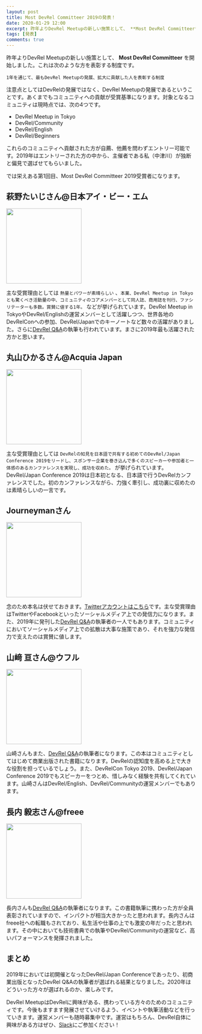 ```yaml
---
layout: post
title: Most DevRel Committeer 2019の発表！
date: 2020-01-29 12:00
excerpt: 昨年よりDevRel Meetupの新しい施策として、 **Most DevRel Committeer** を開始しました。2019年受賞者を発表します！
tags: [発表]
comments: true
---
```


昨年よりDevRel Meetupの新しい施策として、 **Most DevRel Committeer** を開始しました。これは次のような方を表彰する制度です。

```
1年を通じて、最もDevRel Meetupの発展、拡大に貢献した人を表彰する制度
```

注意点としてはDevRelの発展ではなく、DevRel Meetupの発展であるということです。あくまでもコミュニティへの貢献が受賞基準になります。対象となるコミュニティは現時点では、次の4つです。

- DevRel Meetup in Tokyo
- DevRel/Community
- DevRel/English
- DevRel/Beginners

これらのコミュニティへ貢献された方が自薦、他薦を問わずエントリー可能です。2019年はエントリーされた方の中から、主催者である私（中津川）が独断と偏見で選ばせてもらいました。

では栄えある第1回目、Most DevRel Committeer 2019受賞者になります。

## 萩野たいじさん@日本アイ・ビー・エム

<img src="https://devrel.tokyo/japan-2019/assets/img/speakers/taiji.jpg" width="200px" />

主な受賞理由としては `熱量とパワーが素晴らしい` 、`本業、DevRel Meetup in Tokyo とも驚くべき活動量の中、コミュニティのコアメンバーとして同人誌、商用誌を刊行、ファシリテーターも多数。賞賛に値する1年。` などが挙げられています。DevRel Meetup in TokyoやDevRel/Englishの運営メンバーとして活躍しつつ、世界各地のDevRelConへの参加、DevRel/Japanでのキーノートなど数々の活躍がありました。さらに[DevRel Q&A](https://www.amazon.co.jp/dp/4844378295)の執筆も行われています。まさに2019年最も活躍された方かと思います。

## 丸山ひかるさん@Acquia Japan

<img src="https://devrel.tokyo/japan-2019/assets/img/speakers/hikaru.jpg" width="200px" />

主な受賞理由としては `DevRelの知見を日本語で共有する初めてのDevRel/Japan Conference 2019をリードし、スポンサー企業を巻き込んで多くのスピーカーや参加者と一体感のあるカンファレンスを実現し、成功を収めた。` が挙げられています。DevRel/Japan Conference 2019は日本初となる、日本語で行うDevRelカンファレンスでした。初のカンファレンスながら、力強く牽引し、成功裏に収めたのは素晴らしいの一言です。

## Journeymanさん

<img src="https://devrel.tokyo/japan-2019/assets/img/members/oizumi.jpg" width="200px" />

念のため本名は伏せておきます。[Twitterアカウントはこちら](https://twitter.com/beajourneyman)です。主な受賞理由はTwitterやFacebookといったソーシャルメディア上での発信力になります。また、2019年に発刊した[DevRel Q&A](https://www.amazon.co.jp/dp/4844378295)の執筆者の一人でもあります。コミュニティにおいてソーシャルメディア上での拡散は大事な施策であり、それを強力な発信力で支えたのは賞賛に値します。

## 山﨑 亘さん@ウフル

<img src="https://devrel.tokyo/japan-2019/assets/img/members/wyamazak.jpg" width="200px" />

山崎さんもまた、[DevRel Q&A](https://www.amazon.co.jp/dp/4844378295)の執筆者になります。この本はコミュニティとしてはじめて商業出版された書籍になります。DevRelの認知度を高める上で大きな役割を担っているでしょう。また、DevRelCon Tokyo 2019、DevRel/Japan Conference 2019でもスピーカーをつとめ、惜しみなく経験を共有してくれています。山崎さんはDevRel/English、DevRel/Communityの運営メンバーでもあります。

## 長内 毅志さん@freee

<img src="https://devrel.tokyo/japan-2019/assets/img/speakers/nick.jpg" width="200px" />

長内さんも[DevRel Q&A](https://www.amazon.co.jp/dp/4844378295)の執筆者になります。この書籍執筆に携わった方が全員表彰されていますので、インパクトが相当大きかったと思われます。長内さんはfreee社への転職もされており、私生活や仕事の上でも激変の年だったと思われます。その中においても技術書典での執筆やDevRel/Communityの運営など、高いパフォーマンスを発揮されました。

## まとめ

2019年においては初開催となったDevRel/Japan Conferenceであったり、初商業出版となったDevRel Q&Aの執筆者が選ばれる結果となりました。2020年はどういった方々が選ばれるのか、楽しみです。

DevRel MeetupはDevRelに興味がある、携わっている方々のためのコミュニティです。今後もますます発展させていけるよう、イベントや執筆活動などを行っていきます。運営メンバーも随時募集中です。運営はもちろん、DevRel自体に興味がある方はぜひ、[Slack](/)にご参加ください！
